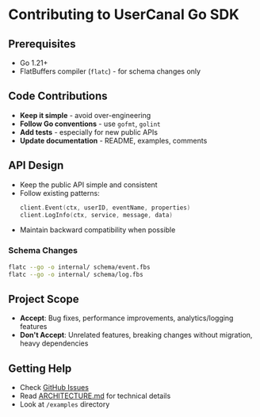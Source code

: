 # Contributing to UserCanal Go SDK

## Prerequisites
- Go 1.21+
- FlatBuffers compiler (`flatc`) - for schema changes only

## Code Contributions
- **Keep it simple** - avoid over-engineering
- **Follow Go conventions** - use `gofmt`, `golint`
- **Add tests** - especially for new public APIs
- **Update documentation** - README, examples, comments

## API Design
- Keep the public API simple and consistent
- Follow existing patterns:
  ```go
  client.Event(ctx, userID, eventName, properties)
  client.LogInfo(ctx, service, message, data)
  ```
- Maintain backward compatibility when possible

### Schema Changes
```bash
flatc --go -o internal/ schema/event.fbs
flatc --go -o internal/ schema/log.fbs
```

## Project Scope
- **Accept**: Bug fixes, performance improvements, analytics/logging features
- **Don't Accept**: Unrelated features, breaking changes without migration, heavy dependencies

## Getting Help
- Check [GitHub Issues](https://github.com/usercanal/sdk-go/issues)
- Read [ARCHITECTURE.md](ARCHITECTURE.md) for technical details
- Look at `/examples` directory